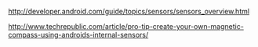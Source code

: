 http://developer.android.com/guide/topics/sensors/sensors_overview.html

http://www.techrepublic.com/article/pro-tip-create-your-own-magnetic-compass-using-androids-internal-sensors/